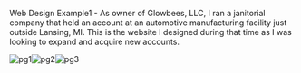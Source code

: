 Web Design Example1 - As owner of Glowbees, LLC, I ran a janitorial company that held an account at an automotive manufacturing
facility just outside Lansing, MI. This is the website I designed during that time as I was looking to expand and acquire
new accounts.

<img src="https://i.ibb.co/jJW6DrX/pg1.jpg" alt="pg1" border="0"><img src="https://i.ibb.co/x3dbxYP/pg2.jpg" alt="pg2" border="0"><img src="https://i.ibb.co/BTtFwPC/pg3.jpg" alt="pg3" border="0">
